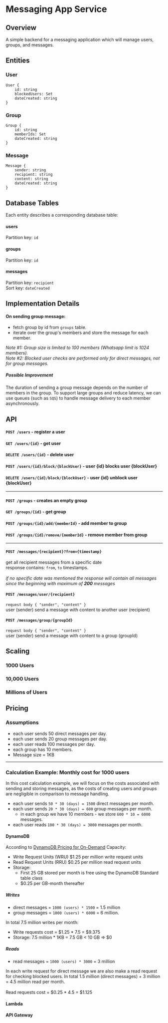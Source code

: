 # Messaging App Service

## Overview

A simple backend for a messaging application which will manage users, groups, and messages. 

## Entities

### User
```
User {
    id: string
    blockedUsers: Set
    dateCreated: string
}
```

### Group
```
Group {
    id: string
    memberIds: Set
    dateCreated: string
}
```

### Message
```
Message {
    sender: string
    recipient: string
    content: string
    dateCreated: string
}
```

## Database Tables
Each entity describes a corresponding database table:
#### users
Partition key: `id`
#### groups
Partition key: `id`
#### messages
Partition key: `recipient`</br>
Sort key: `dateCreated`

## Implementation Details

#### On sending group message:
- fetch group by id from `groups` table.
- iterate over the group's members and store the message for each member.

_Note #1: Group size is limited to 100 members (Whatsapp limit is 1024 members)._</br>
_Note #2: Blocked user checks are performed only for direct messages, not for group messages._
##### Possible Improvement
The duration of sending a group message depends on the number of members in the group. To support large groups and reduce latency, we can use queues (such as `SQS`) to handle message delivery to each member asynchronously.
## API
#### `POST /users` - register a user</br>
#### `GET /users/{id}` - get user</br>
#### `DELETE /users/{id}` - delete user</br>
#### `POST /users/{id}/block/{blockUser}` - user {id} blocks user {blockUser}</br>
#### `DELETE /users/{id}/block/{blockUser}` - user {id} unblock user {blockUser}
***
#### `POST /groups` - creates an empty group
#### `GET /groups/{id}` - get group
#### `POST /groups/{id}/add/{memberId}` - add member to group
#### `POST /groups/{id}/remove/{memberId}` - remove member from group
***
#### `POST /messages/{recipient}?from={timestamp}` 
get all recipient messages from a specific date</br>
response contains: `from`, `to` timestamps.</br></br>
_if no specific date was mentioned the response will contain all messages since the beginning with maximum of **200** messages_
#### `POST /messages/user/{recipient}`</br>
`request body { "sender", "content" }`</br>
user (sender) send a message with content to another user (recipient)
#### `POST /messages/group/{groupId}`</br>
`request body { "sender", "content" }`</br> 
user (sender) send a message with content to a group (groupId)

## Scaling
### 1000 Users
### 10,000 Users
### Millions of Users
## Pricing
### Assumptions
- each user sends 50 direct messages per day.
- each user sends 20 group messages per day.
- each user reads 100 messages per day.
- each group has 10 members.
- Message size = 1KB
***

### Calculation Example: Monthly cost for 1000 users
In this cost calculation example, we will focus on the costs associated with sending and storing messages, as the costs of creating users and groups are negligible in comparison to message handling.
- each user sends `50 * 30 (days) = 1500` direct messages per month.
- each user sends `20 * 30 (days) = 600` group messages per month.
    - in each group we have 10 members - we store `600 * 10 = 6000` messages.
- each user reads `100 * 30 (days) = 3000` messages per month.

#### DynamoDB
According to [DynamoDB Pricing for On-Demand](https://aws.amazon.com/dynamodb/pricing/on-demand/) Capacity:</br>
- Write Request Units (WRU)	$1.25 per million write request units
- Read Request Units (RRU)	$0.25 per million read request units
- Storage: 
    - First 25 GB stored per month is free using the DynamoDB Standard table class
    - $0.25 per GB-month thereafter
##### Writes
- direct messages = `1000 (users) * 1500` = 1.5 million
- group messages = `1000 (users) * 6000` = 6 million. 

In total 7.5 million writes per month:
- Write requests cost = $1.25 * 7.5 = $9.375
- Storage: 7.5 million * 1KB = 7.5 GB < 10 GB => $0

##### Reads
- read messages = `1000 (users) * 3000` = 3 million

In each write request for direct message we are also make a read request for checking blocked users.
In total 1.5 million (direct messages) + 3 million = 4.5 million read per month.
</br>
</br>
Read requests cost = $0.25 * 4.5 = $1.125

#### Lambda

#### API Gateway
